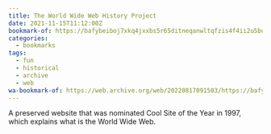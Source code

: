 ```yaml
---
title: The World Wide Web History Project
date: 2021-11-15T11:12:00Z
bookmark-of: https://bafybeiboj7xkq4jxxbs5r65ditneqanwltqfzis4f4ii2u5bu36twro3yy.ipfs.dweb.link/home.html
categories:
  - bookmarks
tags:
  - fun
  - historical
  - archive
  - web
wa-bookmark-of: https://web.archive.org/web/20220817091503/https://bafybeiboj7xkq4jxxbs5r65ditneqanwltqfzis4f4ii2u5bu36twro3yy.ipfs.dweb.link/home.html
---
```


A preserved website that was nominated Cool Site of the Year in 1997, which explains what is the World Wide Web.
